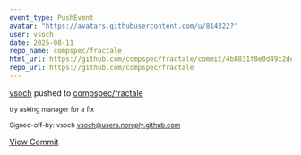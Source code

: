 ```yaml
---
event_type: PushEvent
avatar: "https://avatars.githubusercontent.com/u/814322?"
user: vsoch
date: 2025-08-11
repo_name: compspec/fractale
html_url: https://github.com/compspec/fractale/commit/4b8831f8e0d49c2dea8b304c4f2e3368620bb59f
repo_url: https://github.com/compspec/fractale
---
```


<a href='https://github.com/vsoch' target='_blank'>vsoch</a> pushed to <a href='https://github.com/compspec/fractale' target='_blank'>compspec/fractale</a>

<small>try asking manager for a fix

Signed-off-by: vsoch <vsoch@users.noreply.github.com></small>

<a href='https://github.com/compspec/fractale/commit/4b8831f8e0d49c2dea8b304c4f2e3368620bb59f' target='_blank'>View Commit</a>